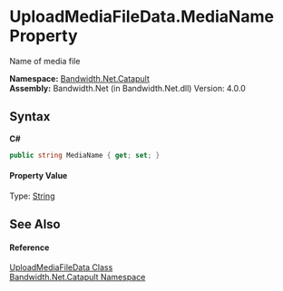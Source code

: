 ﻿# UploadMediaFileData.MediaName Property 
 

Name of media file

**Namespace:**&nbsp;<a href ="N_Bandwidth_Net_Catapult.md">Bandwidth.Net.Catapult</a><br />**Assembly:**&nbsp;Bandwidth.Net (in Bandwidth.Net.dll) Version: 4.0.0

## Syntax

**C#**<br />
``` C#
public string MediaName { get; set; }
```


#### Property Value
Type: <a href="http://msdn2.microsoft.com/en-us/library/s1wwdcbf" target="_blank">String</a>

## See Also


#### Reference
<a href ="T_Bandwidth_Net_Catapult_UploadMediaFileData.md">UploadMediaFileData Class</a><br /><a href ="N_Bandwidth_Net_Catapult.md">Bandwidth.Net.Catapult Namespace</a><br />